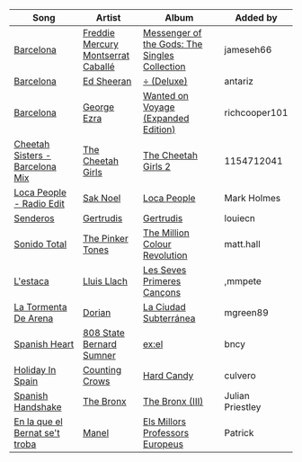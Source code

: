 | Song | Artist | Album | Added by |
|-|-|-|-|
| [Barcelona](https://open.spotify.com/track/07rjmFuB0I2O1UuIPnu6Qj) | [Freddie Mercury](https://open.spotify.com/artist/4M1FpEWs2PeYfJe7xxJfhH)<br>[Montserrat Caballé](https://open.spotify.com/artist/6oGu0NZWy8gJ18wggybFqH) | [Messenger of the Gods: The Singles Collection](https://open.spotify.com/album/7iUs6CPNH5uG3ORq64kP48) | jameseh66 |
| [Barcelona](https://open.spotify.com/track/3Lfiu5sZ4M4B6JaKMBc0FU) | [Ed Sheeran](https://open.spotify.com/artist/6eUKZXaKkcviH0Ku9w2n3V) | [÷ (Deluxe)](https://open.spotify.com/album/3T4tUhGYeRNVUGevb0wThu) | antariz |
| [Barcelona](https://open.spotify.com/track/3ieLey98V9mIIh3W9gBlPF) | [George Ezra](https://open.spotify.com/artist/2ysnwxxNtSgbb9t1m2Ur4j) | [Wanted on Voyage (Expanded Edition)](https://open.spotify.com/album/6mcMKGEgukjyiR5IKElQ2E) | richcooper101 |
| [Cheetah Sisters - Barcelona Mix](https://open.spotify.com/track/5nFaA8fzuEX5s9X4Tb9s6n) | [The Cheetah Girls](https://open.spotify.com/artist/4ntkql3f3ect7NDRUJ7aAY) | [The Cheetah Girls 2](https://open.spotify.com/album/10ATF34xwqoGlmm5vsgOSG) | 1154712041 |
| [Loca People - Radio Edit](https://open.spotify.com/track/6lZs6TqQVWx98cdjkOkG9i) | [Sak Noel](https://open.spotify.com/artist/15jrieCvf3EklAScnD9kKl) | [Loca People](https://open.spotify.com/album/3VVn2hMgvryDngC1B4dZsj) | Mark Holmes |
| [Senderos](https://open.spotify.com/track/2XWXQWHlyg1v3XI57XGPmD) | [Gertrudis](https://open.spotify.com/artist/3eAm5IYwnH7uTX5EBT9sbi) | [Gertrudis](https://open.spotify.com/album/2BDFRBc7mo9entJLtzPLT6) | louiecn |
| [Sonido Total](https://open.spotify.com/track/0UEY5iUcz61F167h3kaxgL) | [The Pinker Tones](https://open.spotify.com/artist/0Iojk2fr06Az0SzIoiO1vM) | [The Million Colour Revolution](https://open.spotify.com/album/6sEId0TWHyFUQdkrcLz6g2) | matt.hall |
| [L'estaca](https://open.spotify.com/track/6V6p3kX685TlL51aeSgzpa) | [Lluis Llach](https://open.spotify.com/artist/3zVGMz661UQBxwt04UIYV0) | [Les Seves Primeres Cançons](https://open.spotify.com/album/1tuHQ9D9yAyauHsmnWK3Ke) | ,mmpete |
| [La Tormenta De Arena](https://open.spotify.com/track/55DfugJIh1351fCiwO2we2) | [Dorian](https://open.spotify.com/artist/6GoZ2axiSqX91WzMrvJfWk) | [La Ciudad Subterránea](https://open.spotify.com/album/45IRUWPqWvND2ON6FyUGdJ) | mgreen89 |
| [Spanish Heart](https://open.spotify.com/track/1Qnj1iJdu3ztG196Nqdllq) | [808 State](https://open.spotify.com/artist/7hFdUW64G4iU1tz46ITRfN)<br>[Bernard Sumner](https://open.spotify.com/artist/0JLWCJW5fXlpK5FujWv1N3) | [ex:el](https://open.spotify.com/album/0DaodaFidnrJJd6grUrGGC) | bncy |
| [Holiday In Spain](https://open.spotify.com/track/4ruWQbEKkM4Jx4OAzQ791o) | [Counting Crows](https://open.spotify.com/artist/0vEsuISMWAKNctLlUAhSZC) | [Hard Candy](https://open.spotify.com/album/50oL8ADjfT0n9gVoMpDwBy) | culvero |
| [Spanish Handshake](https://open.spotify.com/track/3qNW3L0pvJGVNhnbOSyDye) | [The Bronx](https://open.spotify.com/artist/7nqSDaZKccpnUqjzedyZF4) | [The Bronx (III)](https://open.spotify.com/album/1wV7SCqsLLBObCcrPpc6sZ) | Julian Priestley |
| [En la que el Bernat se't troba](https://open.spotify.com/track/6H86gna5KDoPurwLxb6pIV) | [Manel](https://open.spotify.com/artist/40tHhop0T30DwienQBmTxb) | [Els Millors Professors Europeus](https://open.spotify.com/album/75OD1SnBNNFYHoMuwc3WYV) | Patrick |